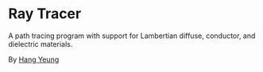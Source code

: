 # Ray Tracer

A path tracing program with support for Lambertian diffuse, conductor, and dielectric materials.

By [Hang Yeung](https://github.com/HangYeung1)